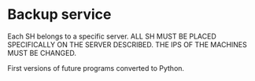 # Backup service
 
Each SH belongs to a specific server.
ALL SH MUST BE PLACED SPECIFICALLY ON THE SERVER DESCRIBED. THE IPS OF THE MACHINES MUST BE CHANGED.

First versions of future programs converted to Python.
